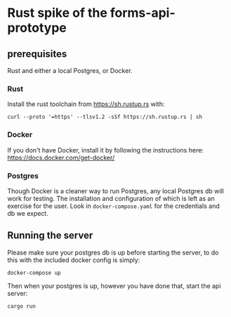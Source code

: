 # Rust spike of the forms-api-prototype

## prerequisites

Rust and either a local Postgres, or Docker. 

### Rust

Install the rust toolchain from https://sh.rustup.rs with:

``` shell
curl --proto '=https' --tlsv1.2 -sSf https://sh.rustup.rs | sh
```

### Docker

If you don't have Docker, install it by following the instructions here: https://docs.docker.com/get-docker/

### Postgres

Though Docker is a cleaner way to run Postgres, any local Postgres db will work for testing.
The installation and configuration of which is left as an exercise for the user. Look in `docker-compose.yaml` for the credentials and db we expect.

## Running the server


Please make sure your postgres db is up before starting the server, to do this with the included docker config is simply:

``` shell
docker-compose up
```

Then when your postgres is up, however you have done that, start the api server:

```shell
cargo run
```


